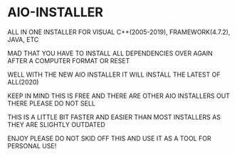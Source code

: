 # AIO-INSTALLER
ALL IN ONE INSTALLER FOR VISUAL C++(2005-2019), FRAMEWORK(4.7.2), JAVA, ETC

MAD THAT YOU HAVE TO INSTALL ALL DEPENDENCIES OVER AGAIN AFTER A COMPUTER FORMAT OR RESET

WELL WITH THE NEW AIO INSTALLER IT WILL INSTALL THE LATEST OF ALL(2020)

KEEP IN MIND THIS IS FREE AND THERE ARE OTHER AIO INSTALLERS OUT THERE PLEASE DO NOT SELL

THIS IS A LITTLE BIT FASTER AND EASIER THAN MOST INSTALLERS AS THEY ARE SLIGHTLY OUTDATED

ENJOY PLEASE DO NOT SKID OFF THIS AND USE IT AS A TOOL FOR PERSONAL USE!

